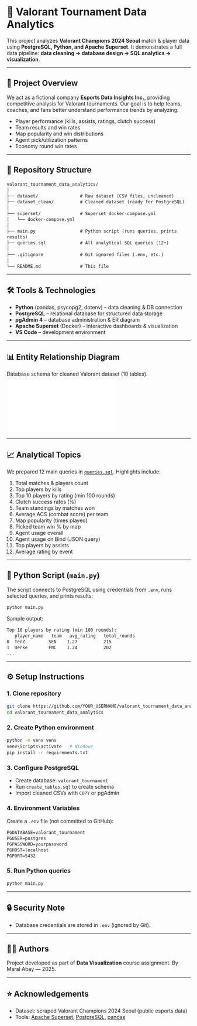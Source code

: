 # 🎯 Valorant Tournament Data Analytics

This project analyzes **Valorant Champions 2024 Seoul** match & player data using **PostgreSQL, Python, and Apache Superset**.
It demonstrates a full data pipeline: **data cleaning → database design → SQL analytics → visualization**.

---

## 🚀 Project Overview

We act as a fictional company **Esports Data Insights Inc.**, providing competitive analysis for Valorant tournaments.
Our goal is to help teams, coaches, and fans better understand performance trends by analyzing:

* Player performance (kills, assists, ratings, clutch success)
* Team results and win rates
* Map popularity and win distributions
* Agent pick/utilization patterns
* Economy round win rates

---

## 📂 Repository Structure

```
valorant_tournament_data_analytics/
│
├── dataset/                # Raw dataset (CSV files, uncleaned)
├── dataset_clean/          # Cleaned dataset (ready for PostgreSQL)
│
├── superset/               # Superset docker-compose.yml
│   └── docker-compose.yml
│
├── main.py                 # Python script (runs queries, prints results)
├── queries.sql             # All analytical SQL queries (12+)
│
├── .gitignore              # Git ignored files (.env, etc.)
│
└── README.md               # This file
```

---

## 🛠️ Tools & Technologies

* **Python** (pandas, psycopg2, dotenv) – data cleaning & DB connection
* **PostgreSQL** – relational database for structured data storage
* **pgAdmin 4** – database administration & ER diagram
* **Apache Superset** (Docker) – interactive dashboards & visualization
* **VS Code** – development environment

---

## 📊 Entity Relationship Diagram

Database schema for cleaned Valorant dataset (10 tables).
![ER Diagram](valorantdb_erd.pdf)

---

## 📈 Analytical Topics

We prepared 12 main queries in [`queries.sql`](queries.sql).
Highlights include:

1. Total matches & players count
2. Top players by kills
3. Top 10 players by rating (min 100 rounds)
4. Clutch success rates (%)
5. Team standings by matches won
6. Average ACS (combat score) per team
7. Map popularity (times played)
8. Picked team win % by map
9. Agent usage overall
10. Agent usage on Bind (JSON query)
11. Top players by assists
12. Average rating by event

---

## 🐍 Python Script (`main.py`)

The script connects to PostgreSQL using credentials from `.env`, runs selected queries, and prints results:

```bash
python main.py
```

Sample output:

```
Top 10 players by rating (min 100 rounds):
   player_name   team   avg_rating   total_rounds
0  TenZ         SEN    1.27          215
1  Derke        FNC    1.24          202
...
```

---


## ⚙️ Setup Instructions

### 1. Clone repository

```bash
git clone https://github.com/YOUR_USERNAME/valorant_tournament_data_analytics.git
cd valorant_tournament_data_analytics
```

### 2. Create Python environment

```bash
python -m venv venv
venv\Scripts\activate   # Windows
pip install -r requirements.txt
```

### 3. Configure PostgreSQL

* Create database: `valorant_tournament`
* Run `create_tables.sql` to create schema
* Import cleaned CSVs with `COPY` or pgAdmin

### 4. Environment Variables

Create a `.env` file (not committed to GitHub):

```
PGDATABASE=valorant_tournament
PGUSER=postgres
PGPASSWORD=yourpassword
PGHOST=localhost
PGPORT=5432
```

### 5. Run Python queries

```bash
python main.py
```

---

## 🔒 Security Note

* Database credentials are stored in `.env` (ignored by Git).

---

## 👨‍🎓 Authors

Project developed as part of **Data Visualization** course assignment.
By Maral Abay — 2025.

---

## ⭐ Acknowledgements

* Dataset: scraped Valorant Champions 2024 Seoul (public esports data)
* Tools: [Apache Superset](https://superset.apache.org/), [PostgreSQL](https://www.postgresql.org/), [pandas](https://pandas.pydata.org/)

